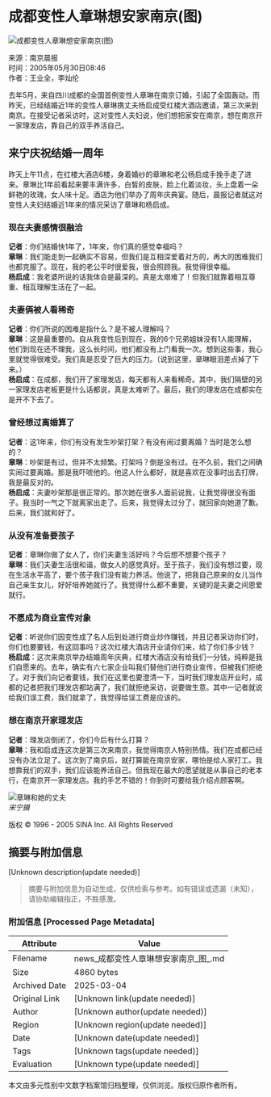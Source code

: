 # 成都变性人章琳想安家南京(图)

![成都变性人章琳想安家南京(图)](http://image2.sina.com.cn/dy/s/2005-05-30/1117417542_Sfa4Cl.jpg)

来源：南京晨报  
时间：2005年05月30日08:46  
作者：王业全，李灿伦  

去年5月，来自四川成都的全国首例变性人章琳在南京订婚，引起了全国轰动。而昨天，已经结婚近1年的变性人章琳携丈夫杨启成受红楼大酒店邀请，第三次来到南京。在接受记者采访时，这对变性人夫妇说，他们想把家安在南京，想在南京开一家理发店，靠自己的双手养活自己。 

## 来宁庆祝结婚一周年

昨天上午11点，在红楼大酒店6楼，身着婚纱的章琳和老公杨启成手挽手走了进来。章琳比1年前看起来要丰满许多，白皙的皮肤，脸上化着淡妆，头上盘着一朵鲜艳的玫瑰，女人味十足。酒店为他们举办了周年庆典宴。随后，晨报记者就这对变性人夫妇结婚近1年来的情况采访了章琳和杨启成。

### 现在夫妻感情很融洽

**记者**：你们结婚快1年了，1年来，你们真的感觉幸福吗？  
**章琳**：我们能走到一起确实不容易，但我们是互相深爱着对方的，再大的困难我们也都克服了。现在，我的老公平时很爱我，很会照顾我。我觉得很幸福。  
**杨启成**：我老婆所说的话我体会是最深的。真是太艰难了！但我们就靠着相互尊重、相互理解生活在了一起。

### 夫妻俩被人看稀奇

**记者**：你们所说的困难是指什么？是不被人理解吗？  
**章琳**：这是最重要的。自从我变性后到现在，我的6个兄弟姐妹没有1人能理解，他们到现在还不理我，这么长时间，他们都没有上门看我一次。想到这些事，我心里就觉得很难受。我们真是忍受了巨大的压力。（说到这里，章琳眼泪差点掉了下来。）  
**杨启成**：在成都，我们开了家理发店，每天都有人来看稀奇。其中，我们隔壁的另一家理发店老板更是什么话都说，真是太难听了。最后，我们的理发店在成都实在是开不下去了。

### 曾经想过离婚算了

**记者**：这1年来，你们有没有发生吵架打架？有没有闹过要离婚？当时是怎么想的？  
**章琳**：吵架是有过，但并不太频繁。打架吗？倒是没有过。在不久前，我们之间确实闹过要离婚。那是我吓唬他的。他这人什么都好，就是喜欢在没事时出去打牌，我是最反对的。  
**杨启成**：夫妻吵架那是很正常的。那次她在很多人面前说我，让我觉得很没有面子。我当时一气之下就离家出走了。后来，我觉得太过分了，就回家向她道了歉。后来，我们就和好了。

### 从没有准备要孩子

**记者**：章琳你做了女人了，你们夫妻生活好吗？今后想不想要个孩子？  
**章琳**：我们夫妻生活很和谐，做女人的感觉真好。至于孩子，我们没有想过要，现在生活水平高了，要个孩子我们没有能力养活。他说了，把我自己原来的女儿当作自己亲生女儿，好好培养她就行了。我觉得什么都不重要，关键的是夫妻之间恩爱就行。

### 不愿成为商业宣传对象

**记者**：听说你们因变性成了名人后到处进行商业炒作赚钱，并且记者采访你们时，你们也要要钱，有这回事吗？这次红楼大酒店开业请你们来，给了你们多少钱？  
**杨启成**：这次来南京举办结婚周年庆典，红楼大酒店没有给我们一分钱，纯粹是我们自愿来的。去年，确实有六七家企业叫我们替他们进行商业宣传，但被我们拒绝了。对于我们向记者要钱，我们在这里也要澄清一下，当时我们理发店开业时，成都的记者把我们理发店都站满了，我们就拒绝采访，说要做生意。其中一记者就说给我们误工费，我们就拿了，我觉得给误工费是应该的。

### 想在南京开家理发店

**记者**：理发店倒闭了，你们今后有什么打算？  
**章琳**：我和启成连这次是第三次来南京，我觉得南京人特别热情。我们在成都已经没有办法立足了。这次到了南京后，就打算能在南京安家，哪怕是给人家打工。我想靠我们的双手，我们应该能养活自己。但我现在最大的愿望就是从事自己的老本行，在南京开一家理发店。我的手艺不错的！你到时可要给我介绍点顾客啊。 

![章琳和她的丈夫](http://image2.sina.com.cn/dy/31/U608P1T31D302F479DT20040713175233.jpg)  
*宋宁摄*  

版权 © 1996 - 2005 SINA Inc. All Rights Reserved
<!-- tcd_original_link http://news.sina.com.cn/s/2005-05-30/08466026020s.shtml -->


## 摘要与附加信息

<!-- tcd_abstract -->
[Unknown description(update needed)]
<!-- tcd_abstract_end -->

> 摘要与附加信息为自动生成，仅供检索与参考。如有错误或遗漏（未知），请协助编辑指正，不胜感激。

### 附加信息 [Processed Page Metadata]

| Attribute       | Value                                  |
|-----------------|----------------------------------------|
| Filename        | news_成都变性人章琳想安家南京_图_.md                             |
| Size            | 4860 bytes                           |
| Archived Date   | 2025-03-04                             |
| Original Link   | [Unknown link(update needed)]                       |
| Author          | [Unknown author(update needed)]                               |
| Region          | [Unknown region(update needed)]                               |
| Date            | [Unknown date(update needed)]                                 |
| Tags            | [Unknown tags(update needed)]                                 |
| Evaluation            | [Unknown type(update needed)]                                 |
<!-- tcd_table_end -->

本文由多元性别中文数字档案馆归档整理，仅供浏览。版权归原作者所有。

